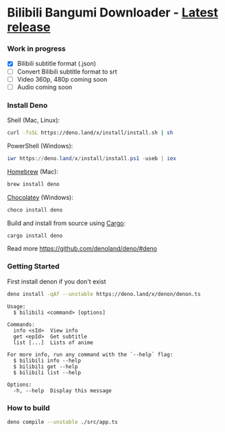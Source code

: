 # Bilibili Bangumi Downloader - [Latest release](https://github.com/proflylab/bilibili/releases)

### Work in progress

- [x] Bilibili subtitle format (.json)
- [ ] Convert Bilibili subtitle format to srt
- [ ] Video 360p, 480p coming soon
- [ ] Audio coming soon

### Install Deno

Shell (Mac, Linux):

```sh
curl -fsSL https://deno.land/x/install/install.sh | sh
```

PowerShell (Windows):

```powershell
iwr https://deno.land/x/install/install.ps1 -useb | iex
```

[Homebrew](https://formulae.brew.sh/formula/deno) (Mac):

```sh
brew install deno
```

[Chocolatey](https://chocolatey.org/packages/deno) (Windows):

```powershell
choco install deno
```

Build and install from source using [Cargo](https://crates.io/crates/deno):

```sh
cargo install deno
```

Read more https://github.com/denoland/deno/#deno

### Getting Started

First install denon if you don't exist
```sh
deno install -qAf --unstable https://deno.land/x/denon/denon.ts
```

```
Usage:
  $ bilibili <command> [options]

Commands:
  info <sId>  View info
  get <epId>  Get subtitle
  list [...]  Lists of anime

For more info, run any command with the `--help` flag:
  $ bilibili info --help
  $ bilibili get --help
  $ bilibili list --help

Options:
  -h, --help  Display this message
```

### How to build

```sh
deno compile --unstable ./src/app.ts
```
